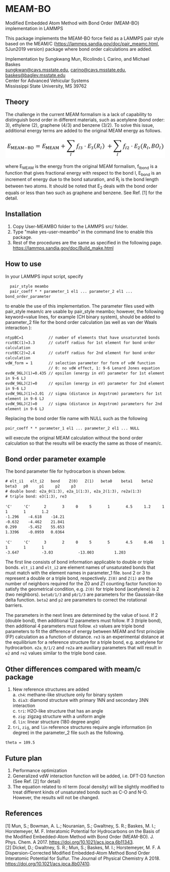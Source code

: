 # MEAM-BO
Modified Embedded Atom Method with Bond Order (MEAM-BO) implementation in LAMMPS

This package implements the MEAM-BO force field as a LAMMPS pair style based on 
the MEAM/C (https://lammps.sandia.gov/doc/pair_meamc.html, 5Jun2019 version) package where bond order calculations are added. 

Implementation by Sungkwang Mun, Ricolindo L Carino, and Michael Baskes  
 sungkwan@cavs.msstate.edu, carino@cavs.msstate.edu, baskes@bagley.msstate.edu  
 Center for Advanced Vehicular Systems  
 Mississippi State University, MS 39762  
 
## Theory

The challenge in the current MEAM formalism is a lack of capability to distinguish bond order in different materials, such as acetylene (bond order: 3), ethylene (2), graphene (4/3) and benzene (3/2). To solve this issue, additional energy terms are added to the original MEAM energy as follows.

![MEAM-BO equation](MEAM-BO_equation.png)

where E<sub>MEAM</sub> is the energy from the original MEAM formalism, f<sub>Ibond</sub> is a function that gives fractional energy with respect to the bond I, E<sub>bond</sub> is an increment of energy due to the bond saturation, and R<sub>I</sub> is the bond length between two atoms. It should be noted that E<sub>2</sub> deals with the bond order equals or less than two such as graphene and benzene. See Ref. [1] for the detail.

 
## Installation
1. Copy User-MEAMBO folder to the LAMMPS src/ folder.
2. Type "make yes-user-meambo" in the command line to enable this package.
3. Rest of the procedures are the same as specified in the following page. https://lammps.sandia.gov/doc/Build_make.html

## How to use
In your LAMMPS input script, specify  

```
  pair_style meambo
  pair_coeff * * parameter_1 el1 ... parameter_2 el1 ... bond_order_parameter
```
  
to enable the use of this implementation. The parameter files used with 
pair_style meam/c are usable by pair_style meambo; however, the following
keyword=value lines, for example (CH binary system), should be added to 
parameter_2 file for the bond order calculation (as well as van der Waals interaction ):  

```
ntypBC=1           // number of elements that have unsaturated bonds
rcutBC(1)=3.3      // cutoff radius for 1st element for bond order calculation 
rcutBC(2)=2.4      // cutoff radius for 2nd element for bond order calculation 
vdW_form = 1       // selection parameter for form of vdW function
                   // 0: no vdW effect, 1: 9-6 Lenard Jones equation
evdW_96LJ(1)=0.435 // epsilon (energy in eV) parameter for 1st element in 9-6 LJ
evdW_96LJ(2)=0     // epsilon (energy in eV) parameter for 2nd element in 9-6 LJ 
svdW_96LJ(1)=3.01  // sigma (distance in Angstrom) parameters for 1st element in 9-6 LJ 
svdW_96LJ(2)=0     // sigma (distance in Angstrom) parameters for 2nd element in 9-6 LJ
```

Replacing the bond order file name with NULL such as the following 

```
pair_coeff * * parameter_1 el1 ... parameter_2 el1 ... NULL
```

will execute the original MEAM calculation without the bond order calculation 
so that the results will be exactly the same as those of meam/c.

## Bond order parameter example
The bond parameter file for hydrocarbon is shown below. 
```
# elt_i1   elt_i2   bond    Z(0)   Z(1)   beta0    beta1    beta2   beta3   p0     p1     p2     p3
# double bond: e2a_0(1:3), e2a_1(1:3), e2a_2(1:3), re2a(1:3)
# triple bond: e3(1:3), re3

'C'     'C'      2       3     0     5       1       4.5     1.2     1       1       1       1.2     
-1.296    -4.618    -14.21   
-0.632    -4.462    21.841   
0.299     -5.452    55.653   
1.3396    -0.0959   0.0364    

'C'     'C'      3       2     0     5       5       4.5     0.46    1       1       1       1       
-3.647          -3.03           -13.003         1.203           
```
The first line consists of bond information applicable to double or triple bonds. `elt_i1` and `elt_i2` are element names of unsaturated bonds that must match with the element names in parameter_1 file. `bond` 2 or 3 to represent a double or a triple bond, respectively. `Z(0)` and `Z(1)` are the number of neighbors required for the Z0 and Z1 counting factor function to satisfy the geometrical condition, e.g. `Z(0)` for triple bond (acetylene) is 2 (two neighbors). `beta0/1/3` and `p0/1/3` are parameters for the Gaussian-like delta function. `beta2` and `p2` are parameters to correct the rotational barriers. 

The parameters in the next lines are determined by the value of `bond`. If 2 (double bond), then additional 12 parameters must follow. If 3 (triple bond), then additional 4 parameters must follow. `e3` values are triple bond parameters to fit the difference of energy between MEAM and first principle (FP) calculation as a function of distance. `re3` is an experimental distance at the equilibrium for a reference structure for a triple bond, e.g. acetylene for hydrocarbon. `e2a_0/1/2` and `re2a` are auxiliary parameters that will result in `e2` and `re2` values similar to the triple bond case. 

## Other differences compared with meam/c package
1. New reference structures are added  
  a. `ch4`: methane-like structure only for binary system  
  b. `dia3`: diamond structure with primary 1NN and secondary 3NN interaction  
  c. `tri`: H2O-like structure that has an angle  
  e. `zig`: zigzag structure with a uniform angle   
  d. `lin`: linear structure (180 degree angle)  
2. `tri`, `zig`, and `lin` reference structures require angle information (in degree) in the parameter_2 file such as the following.  
```
theta = 109.5
```

## Future plan
1. Performance optimization
2. Generalized vdW interaction function will be added, i.e. DFT-D3 function (See Ref. [2] for detail)
3. The equation related to nI term (local density) will be slightly modified to treat different kinds of unsaturated 
bonds such as C-O and N-O. However, the results will not be changed.


## References
[1] Mun, S.; Bowman, A. L.; Nouranian, S.; Gwaltney, S. R.; Baskes, M. I.; Horstemeyer, M. F. Interatomic Potential for Hydrocarbons on the Basis of the Modified Embedded-Atom Method with Bond Order (MEAM-BO). J. Phys. Chem. A 2017. https://doi.org/10.1021/acs.jpca.6b11343.  
[2] Dickel, D.; Gwaltney, S. R.; Mun, S.; Baskes, M. I.; Horstemeyer, M. F. A Dispersion-Corrected Modified Embedded-Atom Method Bond Order Interatomic Potential for Sulfur. The Journal of Physical Chemistry A 2018. https://doi.org/10.1021/acs.jpca.8b07410.


